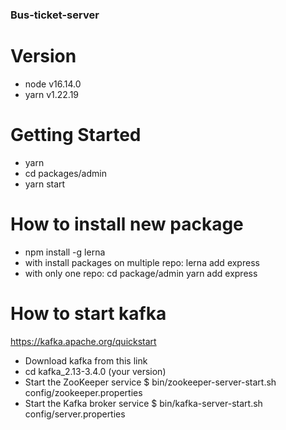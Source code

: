 ### Bus-ticket-server

# Version

- node v16.14.0
- yarn v1.22.19

# Getting Started

- yarn
- cd packages/admin
- yarn start

# How to install new package

- npm install -g lerna
- with install packages on multiple repo:
  lerna add express
- with only one repo:
  cd package/admin
  yarn add express

# How to start kafka

https://kafka.apache.org/quickstart

- Download kafka from this link
- cd kafka_2.13-3.4.0 (your version)
- Start the ZooKeeper service
  $ bin/zookeeper-server-start.sh config/zookeeper.properties
- Start the Kafka broker service
  $ bin/kafka-server-start.sh config/server.properties
